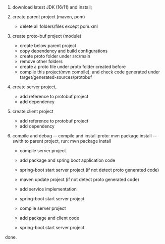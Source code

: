 1. download latest JDK (16/11) and install;

2. create parent project (maven, pom)
	- delete all folders/files except pom.xml
3. create proto-buf project (module)
	- create below parent project
	- copy dependency and build configurations
	- create proto folder under src/main
	- remove other folders
	- create a proto file under proto folder created before
	- compile this project(mvn compile), and check code generated under target/generated-sources/protobuf
		
4. create server project, 
	- add reference to protobuf project
	- add dependency
	
5. create client project
	- add reference to protobuf project
	- add dependency
	
6. compile and debug
	-- compile and install proto: mvn package install
	-- swith to parent project, run: mvn package install
	
	
	- compile server project
	- add package and spring boot application code
	- spring-boot start server project (if not detect proto generated code)
	- maven update project (if not detect proto generated code)
	- add service implementation
	- spring-boot start server project
	
	
	
	- compile server project
	- add package and client code
	- spring-boot start server project
	
done.

